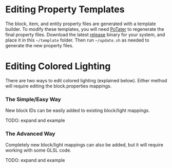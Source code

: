 # Editing Property Templates
The block, item, and entity property files are generated with a template builder. To modify these templates, you will need [PoTater](https://github.com/Null-MC/PoTater) to regenerate the final property files. Download the latest [release](https://github.com/Null-MC/PoTater/releases) binary for your system, and place it in this `~/template` folder. Then run `~/update.sh` as needed to generate the new property files.

# Editing Colored Lighting
There are two ways to edit colored lighting (explained below). Either method will require editing the block.properties mappings.

### The Simple/Easy Way
New block IDs can be easily added to existing block/light mappings.

TODO: expand and example

### The Advanced Way
Completely new block/light mappings can also be added, but it will require working with some GLSL code.

TODO: expand and example
